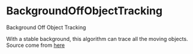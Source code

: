 # BackgroundOffObjectTracking
Background Off Object Tracking

With a stable background, this algorithm can trace all the moving objects.<br>
Source come from <a href="http://mateuszstankiewicz.eu/?p=189">here</a>
